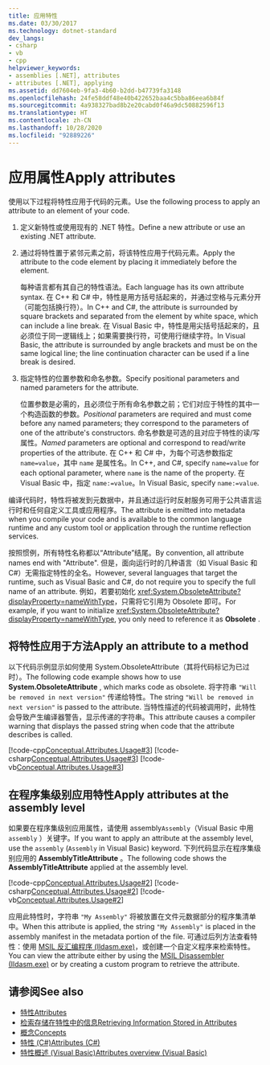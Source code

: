 ```yaml
---
title: 应用特性
ms.date: 03/30/2017
ms.technology: dotnet-standard
dev_langs:
- csharp
- vb
- cpp
helpviewer_keywords:
- assemblies [.NET], attributes
- attributes [.NET], applying
ms.assetid: dd7604eb-9fa3-4b60-b2dd-b47739fa3148
ms.openlocfilehash: 24fe58ddf48e40b422652baa4c5bba86eea6b84f
ms.sourcegitcommit: 4a938327bad8b2e20cabd0f46a9dc50882596f13
ms.translationtype: HT
ms.contentlocale: zh-CN
ms.lasthandoff: 10/28/2020
ms.locfileid: "92889226"
---
```

# <a name="apply-attributes"></a><span data-ttu-id="c4781-102">应用属性</span><span class="sxs-lookup"><span data-stu-id="c4781-102">Apply attributes</span></span>

<span data-ttu-id="c4781-103">使用以下过程将特性应用于代码的元素。</span><span class="sxs-lookup"><span data-stu-id="c4781-103">Use the following process to apply an attribute to an element of your code.</span></span>

1. <span data-ttu-id="c4781-104">定义新特性或使用现有的 .NET 特性。</span><span class="sxs-lookup"><span data-stu-id="c4781-104">Define a new attribute or use an existing .NET attribute.</span></span>

2. <span data-ttu-id="c4781-105">通过将特性置于紧邻元素之前，将该特性应用于代码元素。</span><span class="sxs-lookup"><span data-stu-id="c4781-105">Apply the attribute to the code element by placing it immediately before the element.</span></span>

     <span data-ttu-id="c4781-106">每种语言都有其自己的特性语法。</span><span class="sxs-lookup"><span data-stu-id="c4781-106">Each language has its own attribute syntax.</span></span> <span data-ttu-id="c4781-107">在 C++ 和 C# 中，特性是用方括号括起来的，并通过空格与元素分开（可能包括换行符）。</span><span class="sxs-lookup"><span data-stu-id="c4781-107">In C++ and C#, the attribute is surrounded by square brackets and separated from the element by white space, which can include a line break.</span></span> <span data-ttu-id="c4781-108">在 Visual Basic 中，特性是用尖括号括起来的，且必须位于同一逻辑线上；如果需要换行符，可使用行继续字符。</span><span class="sxs-lookup"><span data-stu-id="c4781-108">In Visual Basic, the attribute is surrounded by angle brackets and must be on the same logical line; the line continuation character can be used if a line break is desired.</span></span>

3. <span data-ttu-id="c4781-109">指定特性的位置参数和命名参数。</span><span class="sxs-lookup"><span data-stu-id="c4781-109">Specify positional parameters and named parameters for the attribute.</span></span>

     <span data-ttu-id="c4781-110">位置参数是必需的，且必须位于所有命名参数之前；它们对应于特性的其中一个构造函数的参数。</span><span class="sxs-lookup"><span data-stu-id="c4781-110">*Positional* parameters are required and must come before any named parameters; they correspond to the parameters of one of the attribute's constructors.</span></span> <span data-ttu-id="c4781-111">命名参数是可选的且对应于特性的读/写属性。</span><span class="sxs-lookup"><span data-stu-id="c4781-111">*Named* parameters are optional and correspond to read/write properties of the attribute.</span></span> <span data-ttu-id="c4781-112">在 C++ 和 C# 中，为每个可选参数指定 `name=value`，其中 `name` 是属性名。</span><span class="sxs-lookup"><span data-stu-id="c4781-112">In C++, and C#, specify `name=value` for each optional parameter, where `name` is the name of the property.</span></span> <span data-ttu-id="c4781-113">在 Visual Basic 中，指定 `name:=value`。</span><span class="sxs-lookup"><span data-stu-id="c4781-113">In Visual Basic, specify `name:=value`.</span></span>

 <span data-ttu-id="c4781-114">编译代码时，特性将被发到元数据中，并且通过运行时反射服务可用于公共语言运行时和任何自定义工具或应用程序。</span><span class="sxs-lookup"><span data-stu-id="c4781-114">The attribute is emitted into metadata when you compile your code and is available to the common language runtime and any custom tool or application through the runtime reflection services.</span></span>

 <span data-ttu-id="c4781-115">按照惯例，所有特性名称都以“Attribute”结尾。</span><span class="sxs-lookup"><span data-stu-id="c4781-115">By convention, all attribute names end with "Attribute".</span></span> <span data-ttu-id="c4781-116">但是，面向运行时的几种语言（如 Visual Basic 和 C#）无需指定特性的全名。</span><span class="sxs-lookup"><span data-stu-id="c4781-116">However, several languages that target the runtime, such as Visual Basic and C#, do not require you to specify the full name of an attribute.</span></span> <span data-ttu-id="c4781-117">例如，若要初始化 <xref:System.ObsoleteAttribute?displayProperty=nameWithType>，只需将它引用为 Obsolete 即可。</span><span class="sxs-lookup"><span data-stu-id="c4781-117">For example, if you want to initialize <xref:System.ObsoleteAttribute?displayProperty=nameWithType>, you only need to reference it as **Obsolete** .</span></span>

## <a name="apply-an-attribute-to-a-method"></a><span data-ttu-id="c4781-118">将特性应用于方法</span><span class="sxs-lookup"><span data-stu-id="c4781-118">Apply an attribute to a method</span></span>

 <span data-ttu-id="c4781-119">以下代码示例显示如何使用 System.ObsoleteAttribute（其将代码标记为已过时）。</span><span class="sxs-lookup"><span data-stu-id="c4781-119">The following code example shows how to use **System.ObsoleteAttribute** , which marks code as obsolete.</span></span> <span data-ttu-id="c4781-120">将字符串 `"Will be removed in next version"` 传递给特性。</span><span class="sxs-lookup"><span data-stu-id="c4781-120">The string `"Will be removed in next version"` is passed to the attribute.</span></span> <span data-ttu-id="c4781-121">当特性描述的代码被调用时，此特性会导致产生编译器警告，显示传递的字符串。</span><span class="sxs-lookup"><span data-stu-id="c4781-121">This attribute causes a compiler warning that displays the passed string when code that the attribute describes is called.</span></span>

 [!code-cpp[Conceptual.Attributes.Usage#3](../../../samples/snippets/cpp/VS_Snippets_CLR/conceptual.attributes.usage/cpp/source1.cpp#3)]
 [!code-csharp[Conceptual.Attributes.Usage#3](../../../samples/snippets/csharp/VS_Snippets_CLR/conceptual.attributes.usage/cs/source1.cs#3)]
 [!code-vb[Conceptual.Attributes.Usage#3](../../../samples/snippets/visualbasic/VS_Snippets_CLR/conceptual.attributes.usage/vb/source1.vb#3)]

## <a name="apply-attributes-at-the-assembly-level"></a><span data-ttu-id="c4781-122">在程序集级别应用特性</span><span class="sxs-lookup"><span data-stu-id="c4781-122">Apply attributes at the assembly level</span></span>

 <span data-ttu-id="c4781-123">如果要在程序集级别应用属性，请使用 assembly`Assembly`（Visual Basic 中用`assembly` ）关键字。</span><span class="sxs-lookup"><span data-stu-id="c4781-123">If you want to apply an attribute at the assembly level, use the `assembly` (`Assembly` in Visual Basic) keyword.</span></span> <span data-ttu-id="c4781-124">下列代码显示在程序集级别应用的 **AssemblyTitleAttribute** 。</span><span class="sxs-lookup"><span data-stu-id="c4781-124">The following code shows the **AssemblyTitleAttribute** applied at the assembly level.</span></span>

 [!code-cpp[Conceptual.Attributes.Usage#2](../../../samples/snippets/cpp/VS_Snippets_CLR/conceptual.attributes.usage/cpp/source1.cpp#2)]
 [!code-csharp[Conceptual.Attributes.Usage#2](../../../samples/snippets/csharp/VS_Snippets_CLR/conceptual.attributes.usage/cs/source1.cs#2)]
 [!code-vb[Conceptual.Attributes.Usage#2](../../../samples/snippets/visualbasic/VS_Snippets_CLR/conceptual.attributes.usage/vb/source1.vb#2)]

 <span data-ttu-id="c4781-125">应用此特性时，字符串 `"My Assembly"` 将被放置在文件元数据部分的程序集清单中。</span><span class="sxs-lookup"><span data-stu-id="c4781-125">When this attribute is applied, the string `"My Assembly"` is placed in the assembly manifest in the metadata portion of the file.</span></span> <span data-ttu-id="c4781-126">可通过后列方法查看特性：使用 [MSIL 反汇编程序 (Ildasm.exe)](../../framework/tools/ildasm-exe-il-disassembler.md)，或创建一个自定义程序来检索特性。</span><span class="sxs-lookup"><span data-stu-id="c4781-126">You can view the attribute either by using the [MSIL Disassembler (Ildasm.exe)](../../framework/tools/ildasm-exe-il-disassembler.md) or by creating a custom program to retrieve the attribute.</span></span>

## <a name="see-also"></a><span data-ttu-id="c4781-127">请参阅</span><span class="sxs-lookup"><span data-stu-id="c4781-127">See also</span></span>

- [<span data-ttu-id="c4781-128">特性</span><span class="sxs-lookup"><span data-stu-id="c4781-128">Attributes</span></span>](index.md)
- [<span data-ttu-id="c4781-129">检索存储在特性中的信息</span><span class="sxs-lookup"><span data-stu-id="c4781-129">Retrieving Information Stored in Attributes</span></span>](retrieving-information-stored-in-attributes.md)
- [<span data-ttu-id="c4781-130">概念</span><span class="sxs-lookup"><span data-stu-id="c4781-130">Concepts</span></span>](/cpp/windows/attributed-programming-concepts)
- [<span data-ttu-id="c4781-131">特性 (C#)</span><span class="sxs-lookup"><span data-stu-id="c4781-131">Attributes (C#)</span></span>](../../csharp/programming-guide/concepts/attributes/index.md)
- [<span data-ttu-id="c4781-132">特性概述 (Visual Basic)</span><span class="sxs-lookup"><span data-stu-id="c4781-132">Attributes overview (Visual Basic)</span></span>](../../visual-basic/programming-guide/concepts/attributes/index.md)
